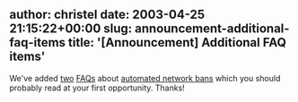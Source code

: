 author: christel
date: 2003-04-25 21:15:22+00:00
slug: announcement-additional-faq-items
title: '[Announcement] Additional FAQ items'
---
We've added  [two](http://freenode.net/faq.shtml#drones) [FAQs](http://freenode.net/faq.shtml#practicaljoke)  about  [automated network bans](http://freenode.net/drones.shtml)  which you should probably read at your first opportunity.  Thanks!
